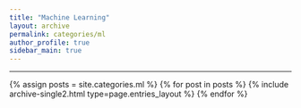 ```yaml
---
title: "Machine Learning"
layout: archive
permalink: categories/ml
author_profile: true
sidebar_main: true
---
```


<!-- 공백이 포함되어 있는 카테고리 이름의 경우 site.categories['a b c'] 이런식으로! -->

***

{% assign posts = site.categories.ml %}
{% for post in posts %} {% include archive-single2.html type=page.entries_layout %} {% endfor %}
